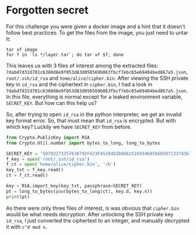 # Forgotten secret

For this challenge you were given a docker image and a hint that it doesn't follow best practices.
To get the files from the image, you just need to untar it:
```
tar xf image
for f in `ls */layer.tar`; do tar xf $f; done
```
This leaves us with 3 files of interest among the extracted files: `7dabd7d32d701c6380d8e9f053d83d050569b063fbcf7ebc65e69404bed867a5.json`, `root/.ssh/id_rsa` and `home/alice/cipher.bin`.
After viewing the SSH private key in `id_rsa` and the ciphertext in `cipher.bin`, I had a look in `7dabd7d32d701c6380d8e9f053d83d050569b063fbcf7ebc65e69404bed867a5.json`. In this file, everything is normal except for a leaked environment variable, `SECRET_KEY`. But how can this help us?

So, after trying to open `id_rsa` in the python interpreter, we get an invalid key format error. So, that must mean that `id_rsa` is encrypted. But with which key? Luckily we have `SECRET_KEY` from before.

```python
from Crypto.PublicKey import RSA
from Crypto.Util.number import bytes_to_long, long_to_bytes

SECRET_KEY = '58703273357638792F423F4528482B4D6251655468566D597133743677397A24'
f_key = open('root/.ssh/id_rsa')
f_ct = open('home/alice/cipher.bin', 'rb')
key_txt = f_key.read()
ct = f_ct.read()

key = RSA.import_key(key_txt, passphrase=SECRET_KEY)
pt = long_to_bytes(pow(bytes_to_long(ct), key.d, key.n))
print(pt)
```

As there were only three files of interest, is was obvious that `cipher.bin` would be what needs decryption. After unlocking the SSH private key `id_rsa`, I just converted the ciphertext to an integer, and manually decrypted it with `c^d mod n`.
